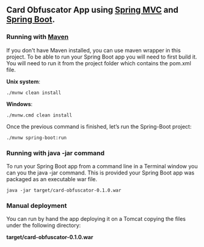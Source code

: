 ## Card Obfuscator App using [Spring MVC](https://docs.spring.io/spring/docs/current/spring-framework-reference/web.html) and [Spring Boot](https://spring.io/projects/spring-boot).

### Running with [Maven](https://github.com/dart-lang/site-webdev/blob/master/src/tools/webdev.md)

If you don't have Maven installed, you can use maven wrapper in this project.
To be able to run your Spring Boot app you will need to first build it. You will need to run it from the project folder which contains the pom.xml file.

**Unix system**:

```
./mvnw clean install
```

**Windows**:

```
./mvnw.cmd clean install
```

Once the previous command is finished, let’s run the Spring-Boot project:

```
./mvnw spring-boot:run
```

### Running with java -jar command

To run your Spring Boot app from a command line in a Terminal window you can you the java -jar command. This is provided your Spring Boot app was packaged as an executable war file.

```
java -jar target/card-obfuscator-0.1.0.war
```

### Manual deployment

You can run by hand the app deploying it on a Tomcat copying the files under the following directory:

**target/card-obfuscator-0.1.0.war**


